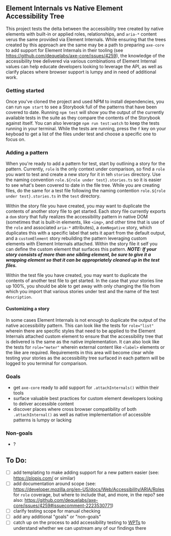 ## Element Internals vs Native Element Accessibility Tree

This project tests the delta between the accessibility tree created by native elements with built-in or applied roles, relationships, and `aria-*` content verus the same provided via Element Internals. While ensuring that the trees created by this approach are the same may be a path to preparing `axe-core` to add support for Element Internals in their tooling (see https://github.com/dequelabs/axe-core/issues/4259), the knowledge of the accessibility tree delivered via various combinations of Element Internal values can help educate developers looking to leverage the API, as well as clarify places where browser support is lumpy and in need of additional work.

### Getting started

Once you've cloned the project and used NPM to install dependencies, you can run `npm start` to see a Storybook full of the patterns that have been covered to date. Running `npm test` will show you the output of the currently available tests in the suite as they compare the contents of the Storybook against itself. You can also leverage `npm run test:watch` to keep the tests running in your terminal. While the tests are running, press the `f` key on your keyboad to get a list of the files under test and choose a specific one to focus on.

### Adding a pattern

When you're ready to add a pattern for test, start by outlining a story for the pattern. Currently, `role` is the only context under comparison, so find a `role` you want to test and create a new story for it in teh `stories` directory. Use the naming convention `role.${role under test}.stories.ts` so it is easier to see what's been covered to date in the file tree. While you are creating files, do the same for a test file following the naming contention `role.${role under test}.stories.ts` in the `test` directory.

Within the story file you have created, you may want to duplicate the contents of another story file to get started. Each story file currently exports a `dom` story that fully realizes the accessibility pattern in native DOM (sometimes that is built-in elements, like `<img>`, and other time that is use of the `role` and associated `aria-*` attributes), a `domNegative` story, which duplicates this with a specific label that sets it apart from the default output, and a `customElement` story rebuilding the pattern leveraging custom elements with Element Internals attached. Within the story file it self you can define the custom element that surfaces this pattern. _**NOTE: If your story consists of more than one sibling element, be sure to give it a wrapping element so that it can be appropriately cleaned up in the test files.**_

Within the test file you have created, you may want to duplicate the contents of another test file to get started. In the case that your stories line up 100%, you should be able to get away with only changing the file from which you import that various stories under test and the name of the test `description`.

#### Customizing a story

In some cases Element Internals is not enough to duplicate the output of the native accessibility pattern. This can look like the tests for `role="list"` wherein there are specific styles that need to be applied to the Element Internals attached custom element to ensure that the accessibility tree that is delivered is the same as the native implementation. It can also look like the tests for `role="meter"` wherein external content like `<label>` elements or the like are required. Requirements in this area will become clear while testing your stories as the accessibility tree surfaced in each pattern will be logged to you terminal for comparison.

### Goals

- get `axe-core` ready to add support for `.attachInternals()` within their tools
- surface valuable best practices for custom element developers looking to deliver accessible content
- discover places where cross browser compatibility of both `.attachInternal()` as well as native implementation of accessible patterns is lumpy or lacking

### Non-goals

- ?

## To Do:
- [ ] add templating to make adding support for a new pattern easier (see: https://plopjs.com/ or similar)
- [ ] add documentation around scope (see: https://developer.mozilla.org/en-US/docs/Web/Accessibility/ARIA/Roles for `role` coverage, but where to include that, and more, in the repo? see also: https://github.com/dequelabs/axe-core/issues/4259#issuecomment-2223530771)
- [ ] clarify testing scope for manual checking
- [ ] add any additional "goals" or "non-goals"
- [ ] catch up on the process to add accessibility testing to [WPTs](https://web-platform-tests.org/) to understand whether we can upstream any of our findings there